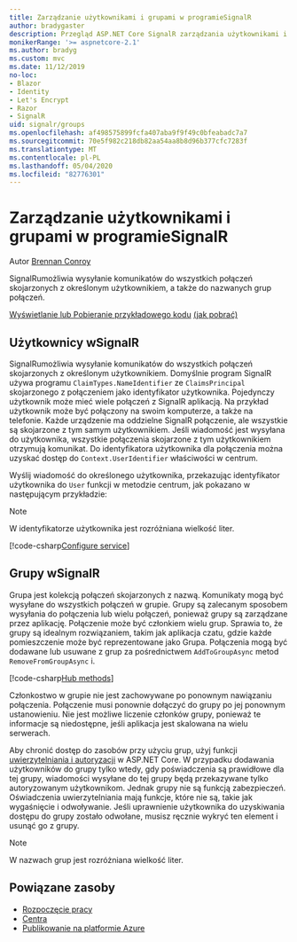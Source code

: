 ```yaml
---
title: Zarządzanie użytkownikami i grupami w programieSignalR
author: bradygaster
description: Przegląd ASP.NET Core SignalR zarządzania użytkownikami i grupami.
monikerRange: '>= aspnetcore-2.1'
ms.author: bradyg
ms.custom: mvc
ms.date: 11/12/2019
no-loc:
- Blazor
- Identity
- Let's Encrypt
- Razor
- SignalR
uid: signalr/groups
ms.openlocfilehash: af498575899fcfa407aba9f9f49c0bfeabadc7a7
ms.sourcegitcommit: 70e5f982c218db82aa54aa8b8d96b377cfc7283f
ms.translationtype: MT
ms.contentlocale: pl-PL
ms.lasthandoff: 05/04/2020
ms.locfileid: "82776301"
---
```

# <a name="manage-users-and-groups-in-signalr"></a>Zarządzanie użytkownikami i grupami w programieSignalR

Autor [Brennan Conroy](https://github.com/BrennanConroy)

SignalRumożliwia wysyłanie komunikatów do wszystkich połączeń skojarzonych z określonym użytkownikiem, a także do nazwanych grup połączeń.

[Wyświetlanie lub Pobieranie przykładowego kodu](https://github.com/dotnet/AspNetCore.Docs/tree/master/aspnetcore/signalr/groups/sample/) [(jak pobrać)](xref:index#how-to-download-a-sample)

## <a name="users-in-signalr"></a>Użytkownicy wSignalR

SignalRumożliwia wysyłanie komunikatów do wszystkich połączeń skojarzonych z określonym użytkownikiem. Domyślnie program SignalR używa programu `ClaimTypes.NameIdentifier` ze `ClaimsPrincipal` skojarzonego z połączeniem jako identyfikator użytkownika. Pojedynczy użytkownik może mieć wiele połączeń z SignalR aplikacją. Na przykład użytkownik może być połączony na swoim komputerze, a także na telefonie. Każde urządzenie ma oddzielne SignalR połączenie, ale wszystkie są skojarzone z tym samym użytkownikiem. Jeśli wiadomość jest wysyłana do użytkownika, wszystkie połączenia skojarzone z tym użytkownikiem otrzymują komunikat. Do identyfikatora użytkownika dla połączenia można uzyskać dostęp do `Context.UserIdentifier` właściwości w centrum.

Wyślij wiadomość do określonego użytkownika, przekazując identyfikator użytkownika do `User` funkcji w metodzie centrum, jak pokazano w następującym przykładzie:

> [!NOTE]
> W identyfikatorze użytkownika jest rozróżniana wielkość liter.

[!code-csharp[Configure service](groups/sample/hubs/chathub.cs?range=29-32)]

## <a name="groups-in-signalr"></a>Grupy wSignalR

Grupa jest kolekcją połączeń skojarzonych z nazwą. Komunikaty mogą być wysyłane do wszystkich połączeń w grupie. Grupy są zalecanym sposobem wysyłania do połączenia lub wielu połączeń, ponieważ grupy są zarządzane przez aplikację. Połączenie może być członkiem wielu grup. Sprawia to, że grupy są idealnym rozwiązaniem, takim jak aplikacja czatu, gdzie każde pomieszczenie może być reprezentowane jako Grupa. Połączenia mogą być dodawane lub usuwane z grup za pośrednictwem `AddToGroupAsync` metod `RemoveFromGroupAsync` i.

[!code-csharp[Hub methods](groups/sample/hubs/chathub.cs?range=15-27)]

Członkostwo w grupie nie jest zachowywane po ponownym nawiązaniu połączenia. Połączenie musi ponownie dołączyć do grupy po jej ponownym ustanowieniu. Nie jest możliwe liczenie członków grupy, ponieważ te informacje są niedostępne, jeśli aplikacja jest skalowana na wielu serwerach.

Aby chronić dostęp do zasobów przy użyciu grup, użyj funkcji [uwierzytelniania i autoryzacji](xref:signalr/authn-and-authz) w ASP.NET Core. W przypadku dodawania użytkowników do grupy tylko wtedy, gdy poświadczenia są prawidłowe dla tej grupy, wiadomości wysyłane do tej grupy będą przekazywane tylko autoryzowanym użytkownikom. Jednak grupy nie są funkcją zabezpieczeń. Oświadczenia uwierzytelniania mają funkcje, które nie są, takie jak wygaśnięcie i odwoływanie. Jeśli uprawnienie użytkownika do uzyskiwania dostępu do grupy zostało odwołane, musisz ręcznie wykryć ten element i usunąć go z grupy.

> [!NOTE]
> W nazwach grup jest rozróżniana wielkość liter.

## <a name="related-resources"></a>Powiązane zasoby

* [Rozpoczęcie pracy](xref:tutorials/signalr)
* [Centra](xref:signalr/hubs)
* [Publikowanie na platformie Azure](xref:signalr/publish-to-azure-web-app)
